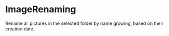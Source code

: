 # ImageRenaming
 Rename all pictures in the selected folder by name growing, based on their creation date.
